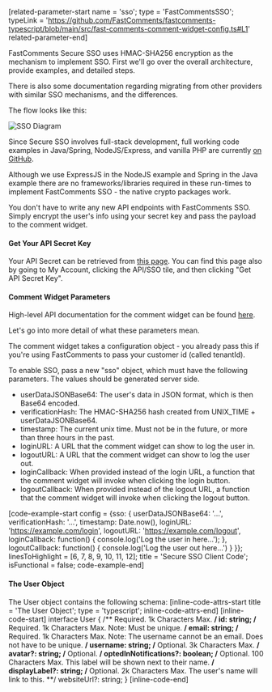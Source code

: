 [related-parameter-start name = 'sso'; type = 'FastCommentsSSO'; typeLink = 'https://github.com/FastComments/fastcomments-typescript/blob/main/src/fast-comments-comment-widget-config.ts#L1' related-parameter-end]

FastComments Secure SSO uses HMAC-SHA256 encryption as the mechanism to implement SSO. First we'll go over the overall architecture, provide examples, and detailed steps.

There is also some documentation regarding migrating from other providers with similar SSO mechanisms, and the differences.

The flow looks like this:

<div class="text-center">
    <img src="/images/sso-diagram.png" alt="SSO Diagram" title="SSO Diagram" />
</div>

Since Secure SSO involves full-stack development, full working code examples in Java/Spring, NodeJS/Express, and vanilla PHP are currently <a href="https://github.com/FastComments/fastcomments-code-examples/tree/master/sso" target="_blank">on GitHub</a>.

Although we use ExpressJS in the NodeJS example and Spring in the Java example there are no frameworks/libraries required in these run-times to implement FastComments SSO - the native crypto packages work.

You don't have to write any new API endpoints with FastComments SSO. Simply encrypt the user's info using your secret key and pass the payload to the comment widget.

#### Get Your API Secret Key

Your API Secret can be retrieved from <a href="https://fastcomments.com/auth/my-account/api-secret" target="_blank">this page</a>. You can find this page also by going to My Account, clicking the API/SSO tile, and then clicking "Get API Secret Key".

#### Comment Widget Parameters

High-level API documentation for the comment widget can be found <a href="https://github.com/FastComments/fastcomments-typescript/blob/main/src/fast-comments-comment-widget-config.ts#L1" target="_blank">here</a>.

Let's go into more detail of what these parameters mean.

The comment widget takes a configuration object - you already pass this if you're using FastComments to pass your customer id (called tenantId).

To enable SSO, pass a new "sso" object, which must have the following parameters. The values should be generated server side.

- userDataJSONBase64: The user's data in JSON format, which is then Base64 encoded.
- verificationHash: The HMAC-SHA256 hash created from UNIX_TIME + userDataJSONBase64.
- timestamp: The current unix time. Must not be in the future, or more than three hours in the past.
- loginURL: A URL that the comment widget can show to log the user in.
- logoutURL: A URL that the comment widget can show to log the user out.
- loginCallback: When provided instead of the login URL, a function that the comment widget will invoke when clicking the login button.
- logoutCallback: When provided instead of the logout URL, a function that the comment widget will invoke when clicking the logout button.

[code-example-start config = {sso: { userDataJSONBase64: '...', verificationHash: '...', timestamp: Date.now(), loginURL: 'https://example.com/login', logoutURL: 'https://example.com/logout', loginCallback: function() { console.log('Log the user in here...'); }, logoutCallback: function() { console.log('Log the user out here...') } }}; linesToHighlight = [6, 7, 8, 9, 10, 11, 12]; title = 'Secure SSO Client Code'; isFunctional = false; code-example-end]

#### The User Object

The User object contains the following schema:
[inline-code-attrs-start title = 'The User Object'; type = 'typescript'; inline-code-attrs-end]
[inline-code-start]
interface User {
    /** Required. 1k Characters Max. **/
    id: string;
    /** Required. 1k Characters Max. Note: Must be unique. **/
    email: string;
    /** Required. 1k Characters Max. Note: The username cannot be an email. Does not have to be unique. **/
    username: string;
    /** Optional. 3k Characters Max. **/ 
    avatar?: string;
    /** Optional. **/
    optedInNotifications?: boolean;
    /** Optional. 100 Characters Max. This label will be shown next to their name. **/
    displayLabel?: string;
    /** Optional. 2k Characters Max. The user's name will link to this. **/
    websiteUrl?: string;
}
[inline-code-end]
